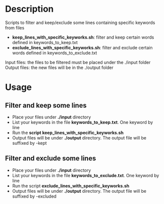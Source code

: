 # Description
Scripts to filter and keep/exclude some lines containing specific keywords from files
- **keep_lines_with_specific_keyworks.sh**: filter and keep certain words defined in keywords_to_keep.txt
- **exclude_lines_with_specific_keyworks.sh**: filter and exclude certain words defined in keywords_to_exclude.txt

Input files: the files to be filtered must be placed under the ./input folder
Output files: the new files will be in the ./output folder

# Usage
## Filter and keep some lines
- Place your files under **./input** directory
- List your keywords in the file **keywords_to_keep.txt**. One keyword by line
- Run the **script keep_lines_with_specific_keyworks.sh**
- Output files will be under **./output** directory. The output file will be suffixed by -kept

## Filter and exclude some lines
- Place your files under **./input** directory
- List your keywords in the file **keywords_to_exclude.txt**. One keyword by line
- Run the script **exclude_lines_with_specific_keyworks.sh**
- Output files will be under **./output** directory. The output file will be suffixed by -excluded
